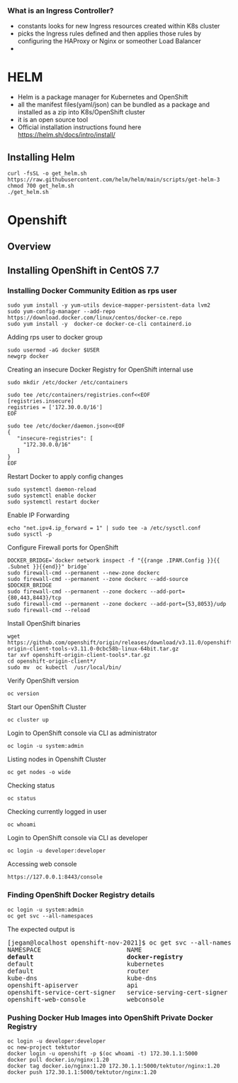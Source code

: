 ### What is an Ingress Controller?
- constants looks for new Ingress resources created within K8s cluster
- picks the Ingress rules defined and then applies those rules by configuring the HAProxy or Nginx or someother Load Balancer
- 


# HELM
- Helm is a package manager for Kubernetes and OpenShift
- all the manifest files(yaml/json) can be bundled as a package and installed as a zip into K8s/OpenShift cluster
- it is an open source tool
- Official installation instructions found here https://helm.sh/docs/intro/install/

## Installing Helm
```
curl -fsSL -o get_helm.sh https://raw.githubusercontent.com/helm/helm/main/scripts/get-helm-3
chmod 700 get_helm.sh
./get_helm.sh
```

# Openshift

## Overview

## Installing OpenShift in CentOS 7.7

### Installing Docker Community Edition as rps user
```
sudo yum install -y yum-utils device-mapper-persistent-data lvm2
sudo yum-config-manager --add-repo https://download.docker.com/linux/centos/docker-ce.repo
sudo yum install -y  docker-ce docker-ce-cli containerd.io
```

Adding rps user to docker group
```
sudo usermod -aG docker $USER
newgrp docker
```

Creating an insecure Docker Registry for OpenShift internal use
```
sudo mkdir /etc/docker /etc/containers

sudo tee /etc/containers/registries.conf<<EOF
[registries.insecure]
registries = ['172.30.0.0/16']
EOF

sudo tee /etc/docker/daemon.json<<EOF
{
   "insecure-registries": [
     "172.30.0.0/16"
   ]
}
EOF
```

Restart Docker to apply config changes
```
sudo systemctl daemon-reload
sudo systemctl enable docker
sudo systemctl restart docker
```

Enable IP Forwarding
```
echo "net.ipv4.ip_forward = 1" | sudo tee -a /etc/sysctl.conf
sudo sysctl -p
```

Configure Firewall ports for OpenShift
```
DOCKER_BRIDGE=`docker network inspect -f "{{range .IPAM.Config }}{{ .Subnet }}{{end}}" bridge`
sudo firewall-cmd --permanent --new-zone dockerc
sudo firewall-cmd --permanent --zone dockerc --add-source $DOCKER_BRIDGE
sudo firewall-cmd --permanent --zone dockerc --add-port={80,443,8443}/tcp
sudo firewall-cmd --permanent --zone dockerc --add-port={53,8053}/udp
sudo firewall-cmd --reload
```

Install OpenShift binaries
```
wget https://github.com/openshift/origin/releases/download/v3.11.0/openshift-origin-client-tools-v3.11.0-0cbc58b-linux-64bit.tar.gz
tar xvf openshift-origin-client-tools*.tar.gz
cd openshift-origin-client*/
sudo mv  oc kubectl  /usr/local/bin/
```

Verify OpenShift version
```
oc version
```

Start our OpenShift Cluster
```
oc cluster up
```

Login to OpenShift console via CLI as administrator
```
oc login -u system:admin
```

Listing nodes in Openshift Cluster
```
oc get nodes -o wide
```

Checking status
```
oc status
```

Checking currently logged in user
```
oc whoami
```

Login to OpenShift console via CLI as developer
```
oc login -u developer:developer
```

Accessing web console
```
https://127.0.0.1:8443/console
```


### Finding OpenShift Docker Registry details
```
oc login -u system:admin
oc get svc --all-namespaces
```
The expected output is
<pre>
[jegan@localhost openshift-nov-2021]$ oc get svc --all-namespaces
NAMESPACE                       NAME                          TYPE        CLUSTER-IP       EXTERNAL-IP   PORT(S)                   AGE
<b>default                         docker-registry               ClusterIP   172.30.1.1       <none>        5000/TCP</b>                  11h
default                         kubernetes                    ClusterIP   172.30.0.1       <none>        443/TCP                   11h
default                         router                        ClusterIP   172.30.227.176   <none>        80/TCP,443/TCP,1936/TCP   11h
kube-dns                        kube-dns                      ClusterIP   172.30.0.2       <none>        53/UDP,53/TCP             11h
openshift-apiserver             api                           ClusterIP   172.30.50.226    <none>        443/TCP                   11h
openshift-service-cert-signer   service-serving-cert-signer   ClusterIP   172.30.192.20    <none>        443/TCP                   11h
openshift-web-console           webconsole                    ClusterIP   172.30.236.73    <none>        443/TCP                   11h
</pre>

### Pushing Docker Hub Images into OpenShift Private Docker Registry
```
oc login -u developer:developer
oc new-project tektutor
docker login -u openshift -p $(oc whoami -t) 172.30.1.1:5000
docker pull docker.io/nginx:1.20
docker tag docker.io/nginx:1.20 172.30.1.1:5000/tektutor/nginx:1.20
docker push 172.30.1.1:5000/tektutor/nginx:1.20
```
